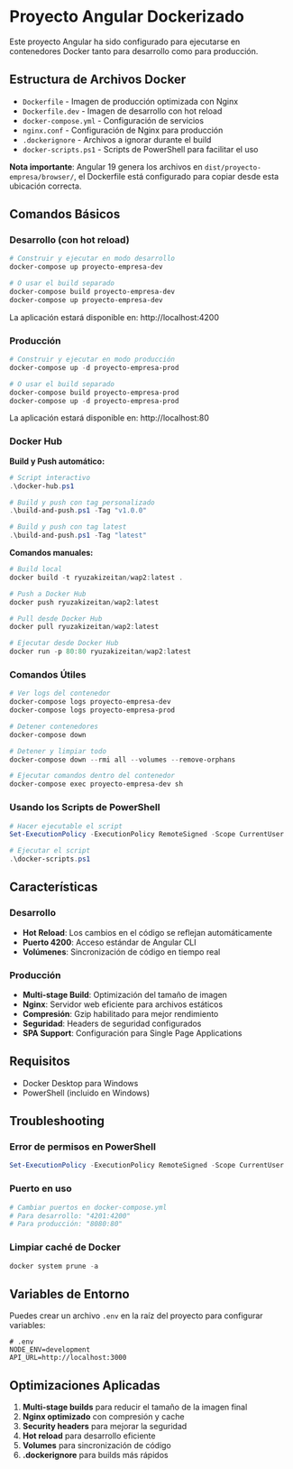 # Proyecto Angular Dockerizado

Este proyecto Angular ha sido configurado para ejecutarse en contenedores Docker tanto para desarrollo como para producción.

## Estructura de Archivos Docker

- `Dockerfile` - Imagen de producción optimizada con Nginx
- `Dockerfile.dev` - Imagen de desarrollo con hot reload
- `docker-compose.yml` - Configuración de servicios
- `nginx.conf` - Configuración de Nginx para producción
- `.dockerignore` - Archivos a ignorar durante el build
- `docker-scripts.ps1` - Scripts de PowerShell para facilitar el uso

**Nota importante**: Angular 19 genera los archivos en `dist/proyecto-empresa/browser/`, el Dockerfile está configurado para copiar desde esta ubicación correcta.

## Comandos Básicos

### Desarrollo (con hot reload)

```powershell
# Construir y ejecutar en modo desarrollo
docker-compose up proyecto-empresa-dev

# O usar el build separado
docker-compose build proyecto-empresa-dev
docker-compose up proyecto-empresa-dev
```

La aplicación estará disponible en: http://localhost:4200

### Producción

```powershell
# Construir y ejecutar en modo producción
docker-compose up -d proyecto-empresa-prod

# O usar el build separado
docker-compose build proyecto-empresa-prod
docker-compose up -d proyecto-empresa-prod
```

La aplicación estará disponible en: http://localhost:80

### Docker Hub

**Build y Push automático:**
```powershell
# Script interactivo
.\docker-hub.ps1

# Build y push con tag personalizado
.\build-and-push.ps1 -Tag "v1.0.0"

# Build y push con tag latest
.\build-and-push.ps1 -Tag "latest"
```

**Comandos manuales:**
```powershell
# Build local
docker build -t ryuzakizeitan/wap2:latest .

# Push a Docker Hub
docker push ryuzakizeitan/wap2:latest

# Pull desde Docker Hub
docker pull ryuzakizeitan/wap2:latest

# Ejecutar desde Docker Hub
docker run -p 80:80 ryuzakizeitan/wap2:latest
```

### Comandos Útiles

```powershell
# Ver logs del contenedor
docker-compose logs proyecto-empresa-dev
docker-compose logs proyecto-empresa-prod

# Detener contenedores
docker-compose down

# Detener y limpiar todo
docker-compose down --rmi all --volumes --remove-orphans

# Ejecutar comandos dentro del contenedor
docker-compose exec proyecto-empresa-dev sh
```

### Usando los Scripts de PowerShell

```powershell
# Hacer ejecutable el script
Set-ExecutionPolicy -ExecutionPolicy RemoteSigned -Scope CurrentUser

# Ejecutar el script
.\docker-scripts.ps1
```

## Características

### Desarrollo
- **Hot Reload**: Los cambios en el código se reflejan automáticamente
- **Puerto 4200**: Acceso estándar de Angular CLI
- **Volúmenes**: Sincronización de código en tiempo real

### Producción
- **Multi-stage Build**: Optimización del tamaño de imagen
- **Nginx**: Servidor web eficiente para archivos estáticos
- **Compresión**: Gzip habilitado para mejor rendimiento
- **Seguridad**: Headers de seguridad configurados
- **SPA Support**: Configuración para Single Page Applications

## Requisitos

- Docker Desktop para Windows
- PowerShell (incluido en Windows)

## Troubleshooting

### Error de permisos en PowerShell
```powershell
Set-ExecutionPolicy -ExecutionPolicy RemoteSigned -Scope CurrentUser
```

### Puerto en uso
```powershell
# Cambiar puertos en docker-compose.yml
# Para desarrollo: "4201:4200"
# Para producción: "8080:80"
```

### Limpiar caché de Docker
```powershell
docker system prune -a
```

## Variables de Entorno

Puedes crear un archivo `.env` en la raíz del proyecto para configurar variables:

```env
# .env
NODE_ENV=development
API_URL=http://localhost:3000
```

## Optimizaciones Aplicadas

1. **Multi-stage builds** para reducir el tamaño de la imagen final
2. **Nginx optimizado** con compresión y cache
3. **Security headers** para mejorar la seguridad
4. **Hot reload** para desarrollo eficiente
5. **Volumes** para sincronización de código
6. **.dockerignore** para builds más rápidos
